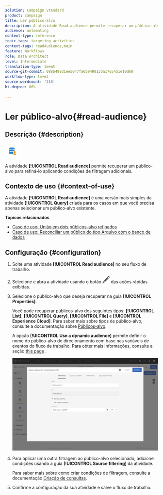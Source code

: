```yaml
---
solution: Campaign Standard
product: campaign
title: Ler público-alvo
description: A atividade Read audience permite recuperar um público-alvo para refiná-lo aplicando condições de filtragem adicionais.
audience: automating
content-type: reference
topic-tags: targeting-activities
context-tags: readAudience,main
feature: Workflows
role: Data Architect
level: Intermediate
translation-type: tm+mt
source-git-commit: 088b49931ee5047fa6b949813ba17654b1e10d60
workflow-type: tm+mt
source-wordcount: '210'
ht-degree: 86%

---
```



# Ler público-alvo{#read-audience}

## Descrição {#description}

![](assets/prefill.png)

A atividade **[!UICONTROL Read audience]** permite recuperar um público-alvo para refiná-lo aplicando condições de filtragem adicionais.

## Contexto de uso {#context-of-use}

A atividade **[!UICONTROL Read audience]** é uma versão mais simples da atividade **[!UICONTROL Query]** criada para os casos em que você precisa apenas selecionar um público-alvo existente.

**Tópicos relacionados**

* [Caso de uso: União em dois públicos-alvo refinados](../../automating/using/union-on-two-refined-audiences.md)
* [Caso de uso: Reconciliar um público do tipo Arquivo com o banco de dados](../../automating/using/reconcile-file-audience-with-database.md)

## Configuração {#configuration}

1. Solte uma atividade **[!UICONTROL Read audience]** no seu fluxo de trabalho.
1. Selecione e abra a atividade usando o botão ![](assets/edit_darkgrey-24px.png) das ações rápidas exibidas.
1. Selecione o público-alvo que deseja recuperar na guia **[!UICONTROL Properties]**.

   Você pode recuperar públicos-alvo dos seguintes tipos: **[!UICONTROL List]**, **[!UICONTROL Query]**, **[!UICONTROL File]** e **[!UICONTROL Experience Cloud]**. Para saber mais sobre tipos de público-alvo, consulte a documentação sobre [Públicos-alvo](../../audiences/using/about-audiences.md).

   A opção **[!UICONTROL Use a dynamic audience]** permite definir o nome do público-alvo de direcionamento com base nas variáveis de eventos do fluxo de trabalho. Para obter mais informações, consulte a seção [this page](../../automating/using/customizing-workflow-external-parameters.md) .

   ![](assets/readaudience_activity1.png)

1. Para aplicar uma outra filtragem ao público-alvo selecionado, adicione condições usando a guia **[!UICONTROL Source filtering]** da atividade.

   Para saber mais sobre como criar condições de filtragem, consulte a documentação [Criação de consultas](../../automating/using/editing-queries.md#creating-queries).

1. Confirme a configuração da sua atividade e salve o fluxo de trabalho.
